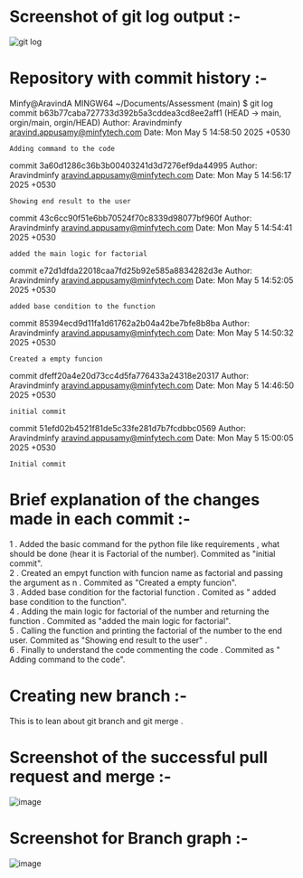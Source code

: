 

# Screenshot of git log output :-
![git log](https://github.com/user-attachments/assets/c2298b6f-bc86-4ad2-ac4f-32290e38a5ce)

# Repository with commit history :-
Minfy@AravindA MINGW64 ~/Documents/Assessment (main)
$ git log
commit b63b77caba727733d392b5a3cddea3cd8ee2aff1 (HEAD -> main, orgin/main, orgin/HEAD)
Author: Aravindminfy <aravind.appusamy@minfytech.com>
Date:   Mon May 5 14:58:50 2025 +0530

    Adding command to the code

commit 3a60d1286c36b3b00403241d3d7276ef9da44995
Author: Aravindminfy <aravind.appusamy@minfytech.com>
Date:   Mon May 5 14:56:17 2025 +0530

    Showing end result to the user

commit 43c6cc90f51e6bb70524f70c8339d98077bf960f
Author: Aravindminfy <aravind.appusamy@minfytech.com>
Date:   Mon May 5 14:54:41 2025 +0530

    added the main logic for factorial

commit e72d1dfda22018caa7fd25b92e585a8834282d3e
Author: Aravindminfy <aravind.appusamy@minfytech.com>
Date:   Mon May 5 14:52:05 2025 +0530

    added base condition to the function

commit 85394ecd9d11fa1d61762a2b04a42be7bfe8b8ba
Author: Aravindminfy <aravind.appusamy@minfytech.com>
Date:   Mon May 5 14:50:32 2025 +0530

    Created a empty funcion

commit dfeff20a4e20d73cc4d5fa776433a24318e20317
Author: Aravindminfy <aravind.appusamy@minfytech.com>
Date:   Mon May 5 14:46:50 2025 +0530

    initial commit

commit 51efd02b4521f81de5c33fe281d7b7fcdbbc0569
Author: Aravindminfy <aravind.appusamy@minfytech.com>
Date:   Mon May 5 15:00:05 2025 +0530

    Initial commit
# Brief explanation of the changes made in each commit :-

1 . Added the basic command for the python file like requirements , what should be done (hear it is Factorial of the number). Commited as "initial commit". <br>
2 . Created an empyt function with funcion name as factorial and passing the argument as n . Commited as "Created a empty funcion". <br>
3 . Added base condition for the factorial function . Comited as " added base condition to the function".<br>
4 . Adding the main logic for factorial of the number and returning the function . Commited as "added the main logic for factorial".<br>
5 . Calling the function and printing the factorial of the number to the end user. Commited as "Showing end result to the user" . <br>
6 . Finally to understand the code commenting the code . Commited as " Adding command to the code".<br>

# Creating new branch :-
This is to lean about git branch and git merge .

# Screenshot of the successful pull request and merge :-
![image](https://github.com/user-attachments/assets/efb36682-b570-45c6-8bb4-d0d6c8eacd80)

# Screenshot for Branch graph :-
![image](https://github.com/user-attachments/assets/466b3b89-922e-4a2b-95fc-baa61b61b210)


